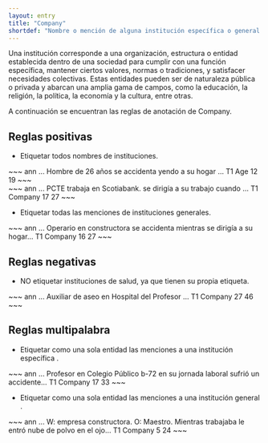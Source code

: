 ```yaml
---
layout: entry
title: "Company"
shortdef: "Nombre o mención de alguna institución específica o general."
---
```


Una institución corresponde a una organización, estructura o entidad establecida dentro de una sociedad para cumplir con una función específica, mantener ciertos valores, normas o tradiciones, y satisfacer necesidades colectivas. Estas entidades pueden ser de naturaleza pública o privada y abarcan una amplia gama de campos, como la educación, la religión, la política, la economía y la cultura, entre otras.

A continuación se encuentran las reglas de anotación de Company.

## Reglas positivas

* Etiquetar todos nombres de instituciones.

<div class="annotation-correct" markdown="1">
~~~ ann
... Hombre de 26 años se accidenta yendo a su hogar … 
T1 Age 12 19 
~~~
</div>

<div class="annotation-correct" markdown="1">
~~~ ann
... PCTE trabaja en Scotiabank. se dirigía a su trabajo cuando ...
T1 Company 17 27 
~~~
</div>

* Etiquetar todas las menciones de instituciones generales.

<div class="annotation-correct" markdown="1">
~~~ ann
... Operario en constructora se accidenta mientras se dirigía a su hogar…
T1 Company 16 27 
~~~
</div>

<!---
Esto debería ir en otra categoría dentro de finding llamada Factores de riesgo
* Etiquetar dentro de esta categoría las frases que describen hábitos de consumo.

<div class="annotation-correct" markdown="1">
~~~ ann
Consumo de alcohol: +, conusmo de cigarro: - ....
T1 Clinical_Finding 11 21 
T2 Clinical_Finding 34 44 
~~~
</div>
-->

## Reglas negativas

* NO etiquetar instituciones de salud, ya que tienen su propia etiqueta.

<div class="annotation-incorrect" markdown="1">
~~~ ann
... Auxiliar de aseo en Hospital del Profesor …
T1 Company 27 46 
~~~
</div>

## Reglas multipalabra

* Etiquetar como una sola entidad las menciones a una institución específica .

<div class="annotation-correct" markdown="1">
~~~ ann
... Profesor en Colegio Público b-72 en su jornada laboral sufrió un accidente…
T1 Company 17 33 
~~~
</div>

* Etiquetar como una sola entidad las menciones a una institución general .

<div class="annotation-correct" markdown="1">
~~~ ann
... W: empresa constructora. O: Maestro. Mientras trabajaba le entró nube de polvo en el ojo…
T1 Company 5 24 
~~~
</div>
